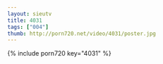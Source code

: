 ```yaml
--- 
layout: sieutv
title: 4031
tags: ["004"]
thumb: http://porn720.net/video/4031/poster.jpg
---
```

{% include porn720 key="4031" %} 

